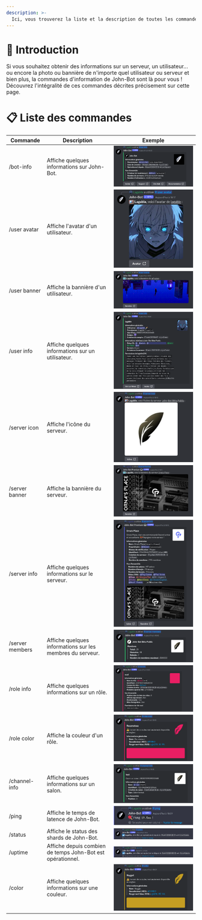 ```yaml
---
description: >-
  Ici, vous trouverez la liste et la description de toutes les commandes d'information de John-Bot.
---
```


# :rocket: Introduction
Si vous souhaitez obtenir des informations sur un serveur, un utilisateur... ou encore la photo ou bannière de n'importe quel utilisateur ou serveur et bien plus, la commandes d'information de John-Bot sont là pour vous ! Découvrez l'intégralité de ces commandes décrites précisement sur cette page.

# :clipboard: Liste des commandes
| Commande | Description | Exemple |
| -------- | ----------- | ------- |
| /bot-info | Affiche quelques informations sur John-Bot. | ![Commande /bot-info](../../.gitbook/assets/information_command_bot-info.png) |
| /user avatar | Affiche l'avatar d'un utilisateur. | ![Commande /user avatar](../../.gitbook/assets/information_command_user%20avatar.png) |
| /user banner | Affiche la bannière d'un utilisateur. | ![Commande /user banner](../../.gitbook/assets/information_command_user%20banner.png) |
| /user info | Affiche quelques informations sur un utilisateur. | ![Commande /user info](../../.gitbook/assets/information_command_user%20info.png) |
| /server icon | Affiche l'icône du serveur. | ![Commande /server icon](../../.gitbook/assets/information_command_server%20icon.png) |
| /server banner | Affiche la bannière du serveur. | ![Commande /server banner](../../.gitbook/assets/information_command_server%20banner.png) |
| /server info | Affiche quelques informations sur le serveur. | ![Commande /server info](../../.gitbook/assets/information_command_server%20info.png) |
| /server members | Affiche quelques informations sur les membres du serveur. | ![Commande /server members](../../.gitbook/assets/information_command_server%20members.png) |
| /role info | Affiche quelques informations sur un rôle. | ![Commande /role info](../../.gitbook/assets/information_command_role%20info.png) |
| /role color | Affiche la couleur d'un rôle. | ![Commande /role color](../../.gitbook/assets/information_command_role%20color.png) |
| /channel-info | Affiche quelques informations sur un salon. | ![Commande /channel-info](../../.gitbook/assets/information_command_channel-info.png) |
| /ping | Affiche le temps de latence de John-Bot. | ![Commande /ping](../../.gitbook/assets/information_command_ping.png) |
| /status | Affiche le status des shards de John-Bot. | ![Commande /status](../../.gitbook/assets/information_command_status.png) |
| /uptime | Affiche depuis combien de temps John-Bot est opérationnel. | ![Commande /uptime](../../.gitbook/assets/information_command_uptime.png) |
| /color | Affiche quelques informations sur une couleur. | ![Commande /color](../../.gitbook/assets/information_command_color.png) |